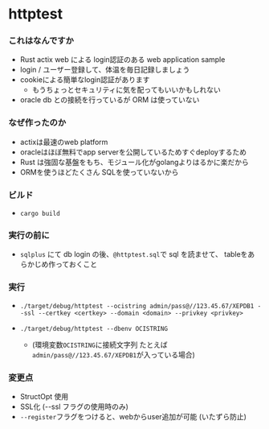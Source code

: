 # httptest

### これはなんですか

- Rust actix web による login認証のある web application sample
- login / ユーザー登録して、体温を毎日記録しましょう
- cookieによる簡単なlogin認証があります
    - もうちょっとセキュリティに気を配ってもいいかもしれない
- oracle db との接続を行っているが ORM は使っていない

### なぜ作ったのか

- actixは最速のweb platform
- oracleはほぼ無料でapp serverを公開しているためすぐdeployするため
- Rust は強固な基盤をもち、モジュール化がgolangよりはるかに楽だから
- ORMを使うほどたくさん SQLを使っていないから

### ビルド

- `cargo build`

### 実行の前に

- `sqlplus` にて db login の後、`@httptest.sql`で sql を読ませて、 tableをあらかじめ作っておくこと

### 実行

- `./target/debug/httptest --ocistring admin/pass@//123.45.67/XEPDB1 --ssl --certkey <certkey> --domain <domain> --privkey <privkey>`
- `./target/debug/httptest --dbenv OCISTRING`

    - (環境変数`OCISTRING`に接続文字列 たとえば `admin/pass@//123.45.67/XEPDB1`が入っている場合)

### 変更点

- StructOpt 使用
- SSL化 (--ssl フラグの使用時のみ)
- `--register`フラグをつけると、webからuser追加が可能 (いたずら防止)
